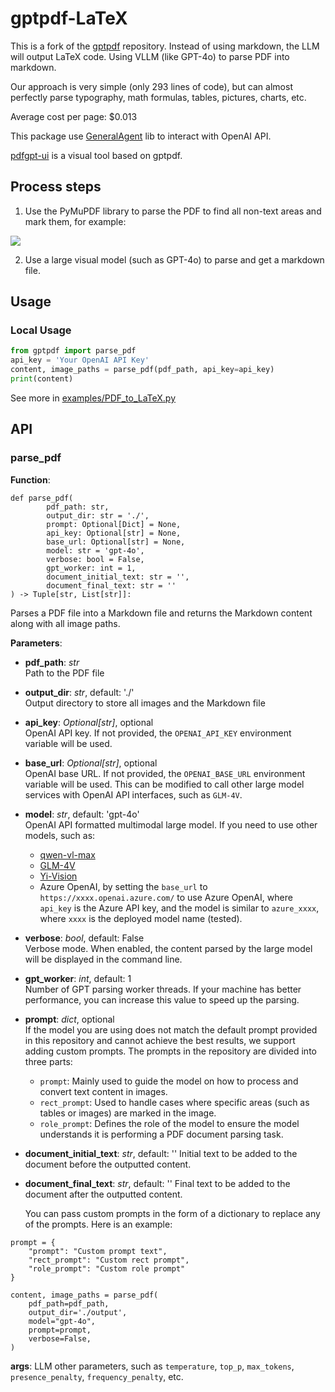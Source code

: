 # gptpdf-LaTeX

This is a fork of the [gptpdf](https://github.com/CosmosShadow/gptpdf) repository. Instead of using markdown, the LLM will output LaTeX code.
Using VLLM (like GPT-4o) to parse PDF into markdown.

Our approach is very simple (only 293 lines of code), but can almost perfectly parse typography, math formulas, tables, pictures, charts, etc.

Average cost per page: $0.013

This package use [GeneralAgent](https://github.com/CosmosShadow/GeneralAgent) lib to interact with OpenAI API.

[pdfgpt-ui](https://github.com/daodao97/gptpdf-ui) is a visual tool based on gptpdf.



## Process steps

1. Use the PyMuPDF library to parse the PDF to find all non-text areas and mark them, for example:

![](docs/demo.jpg)

2. Use a large visual model (such as GPT-4o) to parse and get a markdown file.


## Usage

### Local Usage

```python
from gptpdf import parse_pdf
api_key = 'Your OpenAI API Key'
content, image_paths = parse_pdf(pdf_path, api_key=api_key)
print(content)
```

See more in [examples/PDF_to_LaTeX.py](examples/PDF_to_LaTeX.py)


## API

### parse_pdf

**Function**: 
```
def parse_pdf(
        pdf_path: str,
        output_dir: str = './',
        prompt: Optional[Dict] = None,
        api_key: Optional[str] = None,
        base_url: Optional[str] = None,
        model: str = 'gpt-4o',
        verbose: bool = False,
        gpt_worker: int = 1,
        document_initial_text: str = '',
        document_final_text: str = ''
) -> Tuple[str, List[str]]:
```

Parses a PDF file into a Markdown file and returns the Markdown content along with all image paths.

**Parameters**:

- **pdf_path**: *str*  
  Path to the PDF file

- **output_dir**: *str*, default: './'  
  Output directory to store all images and the Markdown file

- **api_key**: *Optional[str]*, optional  
  OpenAI API key. If not provided, the `OPENAI_API_KEY` environment variable will be used.

- **base_url**: *Optional[str]*, optional  
  OpenAI base URL. If not provided, the `OPENAI_BASE_URL` environment variable will be used. This can be modified to call other large model services with OpenAI API interfaces, such as `GLM-4V`.

- **model**: *str*, default: 'gpt-4o'  
  OpenAI API formatted multimodal large model. If you need to use other models, such as:
  - [qwen-vl-max](https://help.aliyun.com/zh/dashscope/developer-reference/compatibility-of-openai-with-dashscope) 
  - [GLM-4V](https://open.bigmodel.cn/dev/api#glm-4v)
  - [Yi-Vision](https://platform.lingyiwanwu.com/docs) 
  - Azure OpenAI, by setting the `base_url` to `https://xxxx.openai.azure.com/` to use Azure OpenAI, where `api_key` is the Azure API key, and the model is similar to `azure_xxxx`, where `xxxx` is the deployed model name (tested).

- **verbose**: *bool*, default: False  
  Verbose mode. When enabled, the content parsed by the large model will be displayed in the command line.

- **gpt_worker**: *int*, default: 1  
  Number of GPT parsing worker threads. If your machine has better performance, you can increase this value to speed up the parsing.

- **prompt**: *dict*, optional  
  If the model you are using does not match the default prompt provided in this repository and cannot achieve the best results, we support adding custom prompts. The prompts in the repository are divided into three parts:
  - `prompt`: Mainly used to guide the model on how to process and convert text content in images.
  - `rect_prompt`: Used to handle cases where specific areas (such as tables or images) are marked in the image.
  - `role_prompt`: Defines the role of the model to ensure the model understands it is performing a PDF document parsing task.

- **document_initial_text**: *str*, default: ''
    Initial text to be added to the document before the outputted content.
- **document_final_text**: *str*, default: ''
    Final text to be added to the document after the outputted content.

  You can pass custom prompts in the form of a dictionary to replace any of the prompts. Here is an example:

```
prompt = {
    "prompt": "Custom prompt text",
    "rect_prompt": "Custom rect prompt",
    "role_prompt": "Custom role prompt"
}

content, image_paths = parse_pdf(
    pdf_path=pdf_path,
    output_dir='./output',
    model="gpt-4o",
    prompt=prompt,
    verbose=False,
)
```



**args**: LLM other parameters, such as `temperature`, `top_p`, `max_tokens`, `presence_penalty`, `frequency_penalty`, etc.
